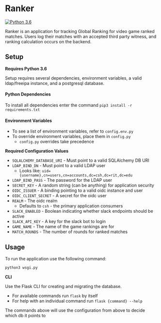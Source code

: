 # Ranker

[![Python 3.6](https://img.shields.io/badge/python-3.6-blue.svg)](https://www.python.org/downloads/release/python-360/)

Ranker is an application for tracking Global Ranking for video game ranked matches.  Users log their matches with an 
accepted third party witness, and ranking calculation occurs on the backend.  

## Setup

<b>Requires Python 3.6</b>

Setup requires several dependencies, environment variables, a valid ldap/freeipa instance, and a postgresql database.

#### Python Dependencies

To install all dependencies enter the command `pip3 install -r requirements.txt`

#### Environment Variables

* To see a list of environment variables, refer to `config.env.py`
* To override environment variables, place them in `config.py`
  * `config.py` overrides take precedence
  
<b>Required Configuration Values</b>

* `SQLALCHEMY_DATABASE_URI` - Must point to a valid SQLAlchemy DB URI
* `LDAP_BIND_DN` - Must point to a valid LDAP user  
  * Looks like: `uid={username},cn=users,cn=accounts,dc=csh,dc=rit,dc=edu`
* `LDAP_BIND_PASS` - The password for the LDAP user
* `SECRET_KEY` - A random string (can be anything) for application security
* `OIDC_ISSUER` - A binding pointing to a valid oidc instance and user
* `OIDC_CLIENT_SECRET` - A secret for the oidc user
* `REALM` - The oidc realm
  * Defaults to `csh` - the primary application consumers
* `SLACK_ENABLED` - Boolean indicating whether slack endpoints should be active
* `SLACK_API_KEY` - A key for the slack bot to login
* `GAME_NAME` - The name of the game rankings are for
* `MATCH_ROUNDS` - The number of rounds for ranked matches

## Usage

To run the application use the following command:
```bash
python3 wsgi.py
```

<b>CLI</b>

Use the Flask CLI for creating and migrating the database.  
* For available commands run `flask` by itself
* For help with an individual command run `flask {command} --help`

The commands above will use the configuration from above to decide which db it points to 
